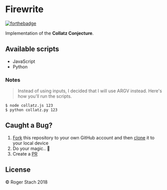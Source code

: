 # Firewrite
[![forthebadge](http://forthebadge.com/images/badges/you-didnt-ask-for-this.svg)](http://forthebadge.com)

Implementation of the **Collatz Conjecture**.

## Available scripts
- JavaScript
- Python

### Notes
> Instead of using inputs, I decided that I will use ARGV instead. Here's how you'll run the scripts.

```shell
$ node collatz.js 123
$ python collatz.py 123
```

## Caught a Bug?

1. [Fork](https://help.github.com/articles/fork-a-repo/) this repository to your own GitHub account and then [clone](https://help.github.com/articles/cloning-a-repository/) it to your local device
2. Do your magic.. :crystal_ball:
3. Create a [PR](https://help.github.com/articles/creating-a-pull-request/)

## License

&copy; Roger Stach 2018
